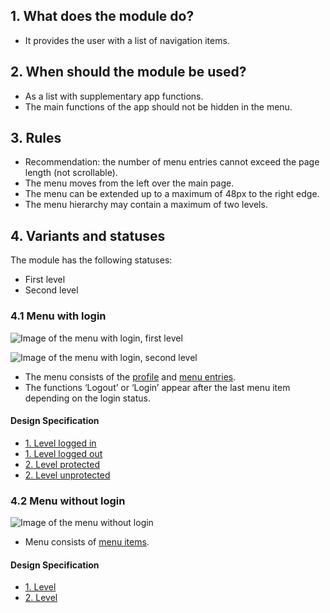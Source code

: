 ## 1. What does the module do? 
*   It provides the user with a list of navigation items.

## 2. When should the module be used? 
*   As a list with supplementary app functions. 
*   The main functions of the app should not be hidden in the menu.

## 3. Rules 
*   Recommendation: the number of menu entries cannot exceed the page length (not scrollable). 
*   The menu moves from the left over the main page. 
*   The menu can be extended up to a maximum of 48px to the right edge. 
*   The menu hierarchy may contain a maximum of two levels.

## 4. Variants and statuses 
The module has the following statuses: 
*   First level 
*   Second level

### 4.1 Menu with login 
![Image of the menu with login, first level](https://raw.githubusercontent.com/sbb-design-systems/sbb-design-system/master/mobile/modules/menu/images/MM10_login_first.png 'class: image')

![Image of the menu with login, second level](https://raw.githubusercontent.com/sbb-design-systems/sbb-design-system/master/mobile/modules/menu/images/MM10_login_second_level.png 'class: image')

*   The menu consists of the [profile](https://digital.sbb.ch/en/mobile/elements/profile) and [menu entries](https://digital.sbb.ch/en/mobile/elements/menu-item).
*   The functions ‘Logout’ or ‘Login’ appear after the last menu item depending on the login status. 

#### Design Specification
*   [1. Level logged in](https://sbb.invisionapp.com/d/main#/console/14051805/322943559/inspect)  
*   [1. Level logged out](https://sbb.invisionapp.com/d/main#/console/14051805/322943559/inspect)  
*   [2. Level protected](https://sbb.invisionapp.com/d/main#/console/14051805/322943561/inspect)  
*   [2. Level unprotected](https://sbb.invisionapp.com/d/main#/console/14051805/322943562/inspect)

### 4.2 Menu without login 
![Image of the menu without login](https://raw.githubusercontent.com/sbb-design-systems/sbb-design-system/master/mobile/modules/menu/images/MM10_ohne_login.png 'class: image')

*   Menu consists of [menu items](https://digital.sbb.ch/de/mobile/elemente/menu-eintrag).

#### Design Specification
*   [1. Level](https://sbb.invisionapp.com/d/main#/console/14051805/322943563/inspect)  
*   [2. Level](https://sbb.invisionapp.com/d/main#/console/14051805/322943564/inspect)